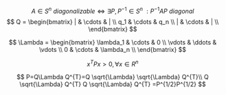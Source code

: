 $$
A \in S^n \ diagonalizable\iff \exists P, P^{-1}\in S^n \ : P^{-1}AP \ diagonal
$$
$$
Q = \begin{bmatrix}
| & \cdots & | \\
q_1 & \cdots & q_n \\
| & \cdots & | \\
\end{bmatrix}
$$

$$  
\Lambda = \begin{bmatrix}  
\lambda_1 & \cdots & 0 \\  
\vdots & \ddots & \vdots \\  
0 & \cdots & \lambda_n \\  
\end{bmatrix}  
$$

$$  
x^{T}Px > 0, \forall x \in R^{n}  
$$

$$  
P=Q\Lambda Q^{T}=Q \sqrt{\Lambda} \sqrt{\Lambda} Q^{T}\\
Q \sqrt{\Lambda} Q^{T} Q \sqrt{\Lambda} Q^{T} =P^{1/2}P^{1/2}
$$
<!--stackedit_data:
eyJoaXN0b3J5IjpbODMxNDY0OTk4LC0xMzE5NzM4MDA0LDE0OD
cyNTAxNDMsNDMyNDczODY0LC04NTM0OTA3NDZdfQ==
-->